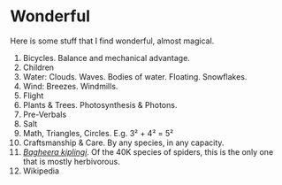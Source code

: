 # Wonderful

Here is some stuff that I find wonderful, almost magical.

1. Bicycles. Balance and mechanical advantage.
1. Children
1. Water: Clouds. Waves. Bodies of water. Floating. Snowflakes.
1. Wind: Breezes. Windmills.
1. Flight
1. Plants & Trees. Photosynthesis & Photons.
1. Pre-Verbals
1. Salt
1. Math, Triangles, Circles. E.g. 3² + 4² = 5²
1. Craftsmanship & Care. By any species, in any capacity.
1. [_Bagheera kiplingi_](https://en.wikipedia.org/wiki/Bagheera_kiplingi). Of the 40K species of spiders, this is the only one that is mostly herbivorous.
1. Wikipedia
